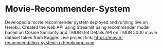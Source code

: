# Movie-Recommender-System
Developed a movie recommender system deployed and running live on Heroku. Created the web API using  Streamlit using recommender model based on Cosine Similarity and TMDB Get Details API on TMDB 5000  movie dataset taken from Kaggle. Live project link: https://movie-recommendation-system-rp.herokuapp.com
